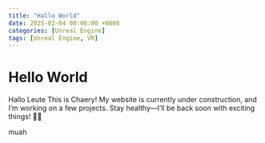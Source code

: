 ```yaml
---
title: "Hallo World"
date: 2025-02-04 00:00:00 +0800
categories: [Unreal Engine]
tags: [Unreal Engine, VR]
---
```


# Hello World

Hallo Leute
This is Chaery! My website is currently under construction, and I’m working on a few projects. Stay healthy—I’ll be back soon with exciting things! 💫✨

muah